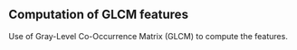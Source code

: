## Computation of GLCM features

Use of Gray-Level Co-Occurrence Matrix (GLCM) to compute the features.
